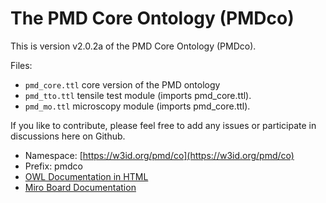 # The PMD Core Ontology (PMDco) 

This is version v2.0.2a of the PMD Core Ontology (PMDco). 

Files: 
 - ```pmd_core.ttl```    core version of the PMD ontology
 - ```pmd_tto.ttl```     tensile test module (imports pmd_core.ttl).
 - ```pmd_mo.ttl```      microscopy module (imports pmd_core.ttl). 

If you like to contribute, please feel free to add any issues or participate in discussions here on Github.

* Namespace: [https://w3id.org/pmd/co](https://w3id.org/pmd/co)
* Prefix: pmdco
* [OWL Documentation in HTML](https://w3id.org/pmd/co) 
* [Miro Board Documentation](https://miro.com/app/board/uXjVPn5wGiA=)



